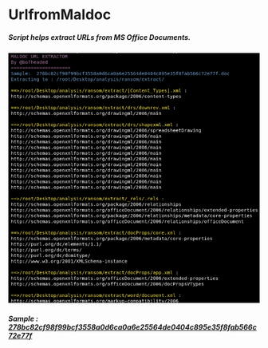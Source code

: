 # UrlfromMaldoc
##### Script helps extract URLs from MS Office Documents.
![urlfrommaldoc.PNG](https://raw.githubusercontent.com/ChaitanyaHaritash/scripts/master/images/urlfrommaldoc.PNG)

##### Sample : [278bc82cf98f99bcf3558a0d6ca0a6e25564de0404c895e35f8fab566c72e77f](https://www.virustotal.com/gui/file/278bc82cf98f99bcf3558a0d6ca0a6e25564de0404c895e35f8fab566c72e77f/relations)
